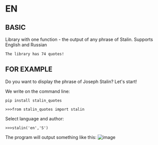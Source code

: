 EN
==

BASIC
--
Library with one function - the output of any phrase of Stalin. Supports English and Russian

```The library has 74 quotes!```


FOR EXAMPLE
--
Do you want to display the phrase of Joseph Stalin? Let's start!

We write on the command line:

```pip install stalin_quotes```

```>>>from stalin_quotes import stalin```

Select language and author:

```>>>stalin('en','S')```

The program will output something like this:
![image](https://user-images.githubusercontent.com/79650307/216114169-e2ec810e-9a8f-47cc-8f14-5a96ca413e78.png)
